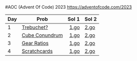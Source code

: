 #AOC (Advent Of Code) 2023
https://adventofcode.com/2023

| Day |Prob         | Sol 1            | Sol 2 |
| -----|-------- |-------------:| -----|
| 1 | [Trebuchet?](https://adventofcode.com/2023/day/1)| [1.go](./day1/solution/part1.go) | [2.go](./day1/solution/part2.go) |
| 2 | [Cube Conundrum](https://adventofcode.com/2023/day/2) | [1.go](./day2/solution/part1.go) | [2.go](./day2/solution/part2.go) |
| 3 | [Gear Ratios](https://adventofcode.com/2023/day/3) | [1.go](./day3/solution/part1.go) | [2.go](./day3/solution/part2.go) |
| 4 | [Scratchcards](https://adventofcode.com/2023/day/4) | [1.go](./day4/solution/part1.go) | [2.go](./day4/solution/part2.go) |
